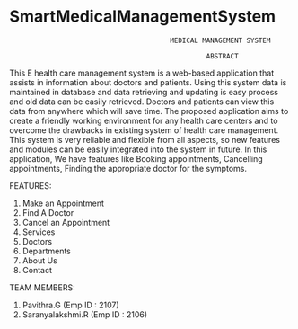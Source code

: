 # SmartMedicalManagementSystem
                                            MEDICAL MANAGEMENT SYSTEM

                                                     ABSTRACT
This E health care management system is a web-based application that assists in information about doctors and patients. Using this system data is maintained in database and data retrieving and updating is easy process and old data can be easily retrieved.  Doctors and patients can view this data from anywhere which will save time.
The proposed application aims to create a friendly working environment for any health care centers and to overcome the drawbacks in existing system of health care management. This system is very reliable and flexible from all aspects, so new features and modules can be easily integrated into the system in future.
In this application, We have features like Booking appointments, Cancelling appointments, Finding the appropriate doctor for the symptoms.

FEATURES:

1.	Make an Appointment
2.	Find A Doctor
3.	Cancel an Appointment
4.	Services
5.	Doctors
6.	Departments
7.	About Us
8.	Contact

TEAM MEMBERS:

1.	Pavithra.G  (Emp ID : 2107)
2.	Saranyalakshmi.R (Emp ID : 2106)
